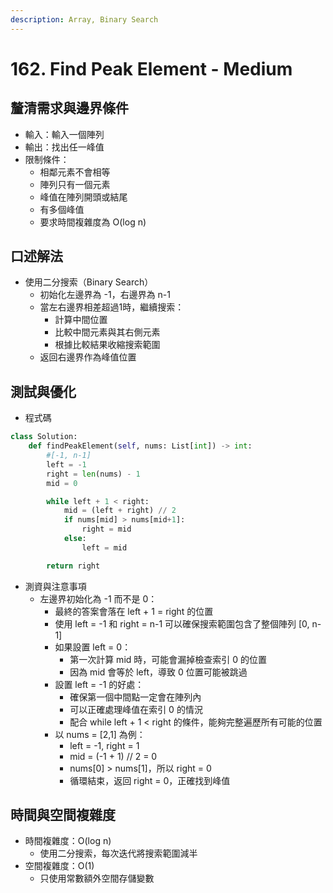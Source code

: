 ```yaml
---
description: Array, Binary Search
---
```


# 162. Find Peak Element - Medium

## 釐清需求與邊界條件

* 輸入：輸入一個陣列
* 輸出：找出任一峰值
* 限制條件：
  * 相鄰元素不會相等
  * 陣列只有一個元素
  * 峰值在陣列開頭或結尾
  * 有多個峰值
  * 要求時間複雜度為 O(log n)

## 口述解法

* 使用二分搜索（Binary Search）
  * 初始化左邊界為 -1，右邊界為 n-1
  * 當左右邊界相差超過1時，繼續搜索：
    * 計算中間位置
    * 比較中間元素與其右側元素
    * 根據比較結果收縮搜索範圍
  * 返回右邊界作為峰值位置

## 測試與優化

* 程式碼

```python
class Solution:
    def findPeakElement(self, nums: List[int]) -> int:
        #[-1, n-1]
        left = -1
        right = len(nums) - 1
        mid = 0

        while left + 1 < right:
            mid = (left + right) // 2
            if nums[mid] > nums[mid+1]:
                right = mid
            else:
                left = mid

        return right
```

* 測資與注意事項
  * 左邊界初始化為 -1 而不是 0：
    * 最終的答案會落在 left + 1 = right 的位置
    * 使用 left = -1 和 right = n-1 可以確保搜索範圍包含了整個陣列 \[0, n-1]
    * 如果設置 left = 0：
      * 第一次計算 mid 時，可能會漏掉檢查索引 0 的位置
      * 因為 mid 會等於 left，導致 0 位置可能被跳過
    * 設置 left = -1 的好處：
      * 確保第一個中間點一定會在陣列內
      * 可以正確處理峰值在索引 0 的情況
      * 配合 while left + 1 < right 的條件，能夠完整遍歷所有可能的位置
    * 以 nums = \[2,1] 為例：
      * left = -1, right = 1
      * mid = (-1 + 1) // 2 = 0
      * nums\[0] > nums\[1]，所以 right = 0
      * 循環結束，返回 right = 0，正確找到峰值

## 時間與空間複雜度

* 時間複雜度：O(log n)
  * 使用二分搜索，每次迭代將搜索範圍減半
* 空間複雜度：O(1)
  * 只使用常數額外空間存儲變數
